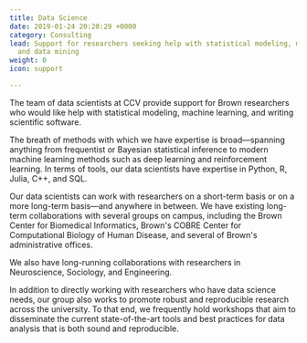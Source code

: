 ```yaml
---
title: Data Science
date: 2019-01-24 20:20:29 +0000
category: Consulting
lead: Support for researchers seeking help with statistical modeling, machine learning,
  and data mining
weight: 0
icon: support

---
```

The team of data scientists at CCV provide support for Brown researchers who would like help with statistical modeling, machine learning, and writing scientific software.

The breath of methods with which we have expertise is broad—spanning anything from frequentist or Bayesian statistical inference to modern machine learning methods such as deep learning and reinforcement learning. In terms of tools, our data scientists have expertise in Python, R, Julia, C++, and SQL.

Our data scientists can work with researchers on a short-term basis or on a more long-term basis—and anywhere in between. We have existing long-term collaborations with several groups on campus, including the Brown Center for Biomedical Informatics, Brown's COBRE Center for Computational Biology of Human Disease, and several of Brown's administrative offices.

We also have long-running collaborations with researchers in Neuroscience, Sociology, and Engineering.

In addition to directly working with researchers who have data science needs, our group also works to promote robust and reproducible research across the university. To that end, we frequently hold workshops that aim to disseminate the current state-of-the-art tools and best practices for data analysis that is both sound and reproducible.